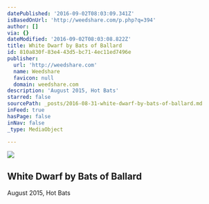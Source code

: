```yaml
---
datePublished: '2016-09-02T08:03:09.341Z'
isBasedOnUrl: 'http://weedshare.com/p.php?q=394'
author: []
via: {}
dateModified: '2016-09-02T08:03:08.822Z'
title: White Dwarf by Bats of Ballard
id: 810a830f-83e4-43d5-bc71-4ec11ed7496e
publisher:
  url: 'http://weedshare.com'
  name: Weedshare
  favicon: null
  domain: weedshare.com
description: 'August 2015, Hot Bats'
starred: false
sourcePath: _posts/2016-08-31-white-dwarf-by-bats-of-ballard.md
inFeed: true
hasPage: false
inNav: false
_type: MediaObject

---
```

<article style=""><img src="https://imgflo.herokuapp.com/graph/2b2431f8e7ba7b0/1af06a5d25fe5ae605630e7b69148484/noop.png?input=http%3A%2F%2Fweedshare.com%2Fuploads%2F5%2Fwhitedwarf-hotbats.png" /><h1>White Dwarf by Bats of Ballard</h1><p>August 2015, Hot Bats</p></article>